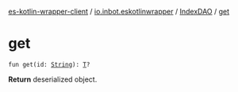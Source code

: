 [es-kotlin-wrapper-client](../../index.md) / [io.inbot.eskotlinwrapper](../index.md) / [IndexDAO](index.md) / [get](./get.md)

# get

`fun get(id: `[`String`](https://kotlinlang.org/api/latest/jvm/stdlib/kotlin/-string/index.html)`): `[`T`](index.md#T)`?`

**Return**
deserialized object.

